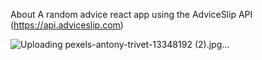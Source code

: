 
About
A random advice react app using the AdviceSlip API (https://api.adviceslip.com)

![Uploading pexels-antony-trivet-13348192 (2).jpg…]()

